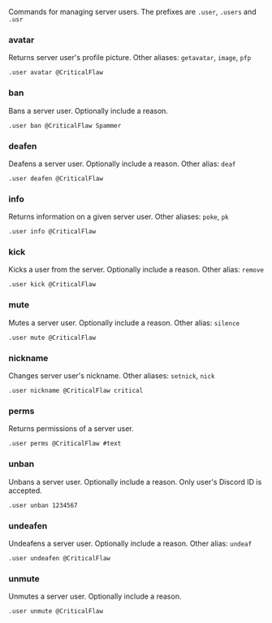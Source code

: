 Commands for managing server users. The prefixes are `.user`, `.users` and `.usr`

### avatar
Returns server user's profile picture. Other aliases: `getavatar`, `image`, `pfp`
```
.user avatar @CriticalFlaw
```

### ban
Bans a server user. Optionally include a reason.
```
.user ban @CriticalFlaw Spammer
```

### deafen
Deafens a server user. Optionally include a reason. Other alias: `deaf`
```
.user deafen @CriticalFlaw 
```

### info
Returns information on a given server user. Other aliases: `poke`, `pk`
```
.user info @CriticalFlaw 
```

### kick
Kicks a user from the server. Optionally include a reason. Other alias: `remove`
```
.user kick @CriticalFlaw 
```

### mute
Mutes a server user. Optionally include a reason. Other alias: `silence`
```
.user mute @CriticalFlaw 
```

### nickname
Changes server user's nickname. Other aliases: `setnick`, `nick`
```
.user nickname @CriticalFlaw critical
```

### perms
Returns permissions of a server user.
```
.user perms @CriticalFlaw #text
```

### unban
Unbans a server user. Optionally include a reason. Only user's Discord ID is accepted.
```
.user unban 1234567
```

### undeafen
Undeafens a server user. Optionally include a reason. Other alias: `undeaf`
```
.user undeafen @CriticalFlaw
```

### unmute
Unmutes a server user. Optionally include a reason.
```
.user unmute @CriticalFlaw
```